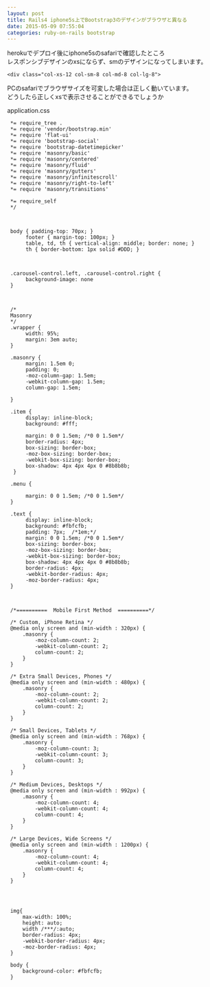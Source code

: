 ```yaml
---
layout: post
title: Rails4 iphone5s上でBootstrap3のデザインがブラウザと異なる
date: 2015-05-09 07:55:04
categories: ruby-on-rails bootstrap
---
```

<p>herokuでデプロイ後にiphone5sのsafariで確認したところ<br>
レスポンシブデザインのxsにならず、smのデザインになってしまいます。</p>

<pre><code>&lt;div class="col-xs-12 col-sm-8 col-md-8 col-lg-8"&gt;
</code></pre>

<p>PCのsafariでブラウザサイズを可変した場合は正しく動いています。<br>
どうしたら正しくxsで表示させることができるでしょうか</p>

<p>application.css</p>

<pre><code> *= require_tree .
 *= require 'vendor/bootstrap.min'
 *= require 'flat-ui'
 *= require 'bootstrap-social'
 *= require 'bootstrap-datetimepicker'
 *= require 'masonry/basic'
 *= require 'masonry/centered'
 *= require 'masonry/fluid'
 *= require 'masonry/gutters'
 *= require 'masonry/infinitescroll'
 *= require 'masonry/right-to-left'
 *= require 'masonry/transitions'

 *= require_self
 */



 body { padding-top: 70px; }
      footer { margin-top: 100px; }
      table, td, th { vertical-align: middle; border: none; }
      th { border-bottom: 1px solid #DDD; }



 .carousel-control.left, .carousel-control.right {
      background-image: none
 }



 /*
 Masonry
 */
 .wrapper {
      width: 95%;
      margin: 3em auto;
 }

 .masonry {
      margin: 1.5em 0;
      padding: 0;
      -moz-column-gap: 1.5em;
      -webkit-column-gap: 1.5em;
      column-gap: 1.5em;

 }

 .item {
      display: inline-block;
      background: #fff;

      margin: 0 0 1.5em; /*0 0 1.5em*/
      border-radius: 4px;
      box-sizing: border-box;
      -moz-box-sizing: border-box;
      -webkit-box-sizing: border-box;
      box-shadow: 4px 4px 4px 0 #8b8b8b;
  }

 .menu {

      margin: 0 0 1.5em; /*0 0 1.5em*/
 }

 .text {
      display: inline-block;
      background: #fbfcfb;
      padding: 7px;  /*1em;*/
      margin: 0 0 1.5em; /*0 0 1.5em*/
      box-sizing: border-box;
      -moz-box-sizing: border-box;
      -webkit-box-sizing: border-box;
      box-shadow: 4px 4px 4px 0 #8b8b8b;
      border-radius: 4px;
      -webkit-border-radius: 4px;
      -moz-border-radius: 4px;
 }



 /*==========  Mobile First Method  ==========*/

 /* Custom, iPhone Retina */
 @media only screen and (min-width : 320px) {
     .masonry {
         -moz-column-count: 2;
         -webkit-column-count: 2;
         column-count: 2;
     }
 }

 /* Extra Small Devices, Phones */
 @media only screen and (min-width : 480px) {
     .masonry {
         -moz-column-count: 2;
         -webkit-column-count: 2;
         column-count: 2;
     }
 }

 /* Small Devices, Tablets */
 @media only screen and (min-width : 768px) {
     .masonry {
         -moz-column-count: 3;
         -webkit-column-count: 3;
         column-count: 3;
     }
 }

 /* Medium Devices, Desktops */
 @media only screen and (min-width : 992px) {
     .masonry {
         -moz-column-count: 4;
         -webkit-column-count: 4;
         column-count: 4;
     }
 }

 /* Large Devices, Wide Screens */
 @media only screen and (min-width : 1200px) {
     .masonry {
         -moz-column-count: 4;
         -webkit-column-count: 4;
         column-count: 4;
     }
 }




 img{
     max-width: 100%;
     height: auto;
     width /***/:auto;
     border-radius: 4px;
     -webkit-border-radius: 4px;
     -moz-border-radius: 4px;
 }

 body {
     background-color: #fbfcfb;
 }
</code></pre>
